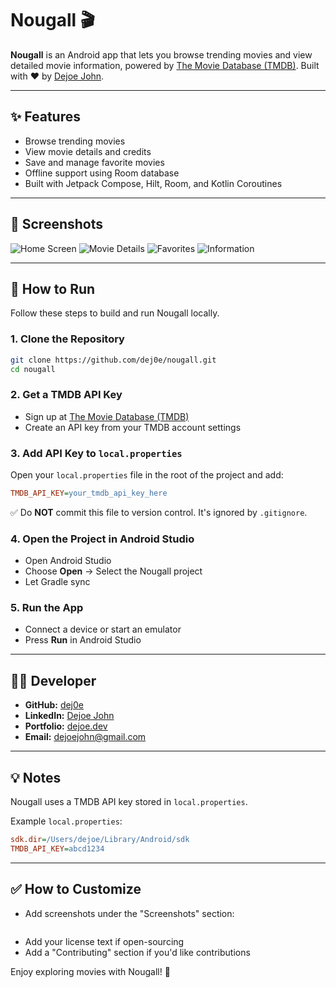 # Nougall 🎬

**Nougall** is an Android app that lets you browse trending movies and view detailed movie information, powered by [The Movie Database (TMDB)](https://www.themoviedb.org/). Built with ❤️ by [Dejoe John](https://dejoe.dev).

---

## ✨ Features

- Browse trending movies
- View movie details and credits
- Save and manage favorite movies
- Offline support using Room database
- Built with Jetpack Compose, Hilt, Room, and Kotlin Coroutines

---

## 📸 Screenshots

![Home Screen](screenshots/home.png)
![Movie Details](screenshots/details.png)
![Favorites](screenshots/favorites.png)
![Information](screenshots/info.png)

---

## 🚀 How to Run

Follow these steps to build and run Nougall locally.

### 1. Clone the Repository

```bash
git clone https://github.com/dej0e/nougall.git
cd nougall
```

### 2. Get a TMDB API Key

- Sign up at [The Movie Database (TMDB)](https://www.themoviedb.org/)
- Create an API key from your TMDB account settings

### 3. Add API Key to `local.properties`

Open your `local.properties` file in the root of the project and add:

```ini
TMDB_API_KEY=your_tmdb_api_key_here
```

✅ Do **NOT** commit this file to version control. It's ignored by `.gitignore`.

### 4. Open the Project in Android Studio

- Open Android Studio
- Choose **Open** → Select the Nougall project
- Let Gradle sync

### 5. Run the App

- Connect a device or start an emulator
- Press **Run** in Android Studio

---

## 🧑‍💻 Developer

- **GitHub:** [dej0e](https://github.com/dej0e)
- **LinkedIn:** [Dejoe John](https://linkedin.com/in/dejoejohn)
- **Portfolio:** [dejoe.dev](https://dejoe.dev)
- **Email:** dejoejohn@gmail.com

---
## 💡 Notes

Nougall uses a TMDB API key stored in `local.properties`.

Example `local.properties`:

```ini
sdk.dir=/Users/dejoe/Library/Android/sdk
TMDB_API_KEY=abcd1234
```

---

## ✅ How to Customize

- Add screenshots under the "Screenshots" section:
  ```markdown
  
  ```
- Add your license text if open-sourcing
- Add a "Contributing" section if you'd like contributions

Enjoy exploring movies with Nougall! 🎥
